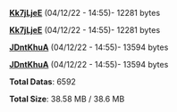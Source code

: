 [**Kk7jLjeE**](/data/Kk7jLjeE.txt) (04/12/22 - 14:55)- 12281 bytes

[**Kk7jLjeE**](/data/Kk7jLjeE.txt) (04/12/22 - 14:55)- 12281 bytes

[**JDntKhuA**](/data/JDntKhuA.txt) (04/12/22 - 14:55)- 13594 bytes

[**JDntKhuA**](/data/JDntKhuA.txt) (04/12/22 - 14:55)- 13594 bytes

**Total Datas**: 6592

**Total Size**: 38.58 MB / 38.6 MB